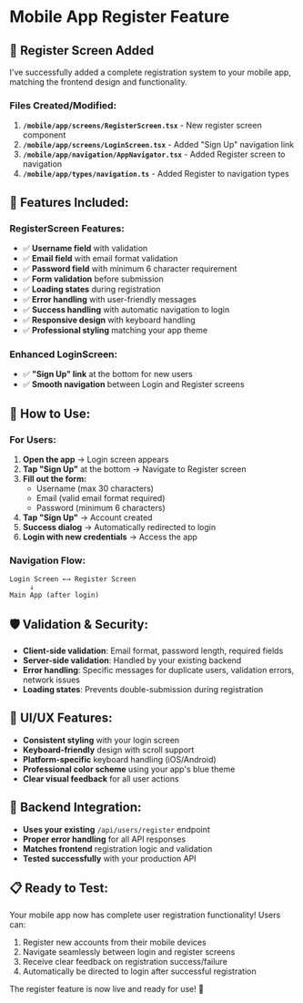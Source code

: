 # Mobile App Register Feature

## 📱 **Register Screen Added**

I've successfully added a complete registration system to your mobile app, matching the frontend design and functionality.

### **Files Created/Modified:**

1. **`/mobile/app/screens/RegisterScreen.tsx`** - New register screen component
2. **`/mobile/app/screens/LoginScreen.tsx`** - Added "Sign Up" navigation link  
3. **`/mobile/app/navigation/AppNavigator.tsx`** - Added Register screen to navigation
4. **`/mobile/app/types/navigation.ts`** - Added Register to navigation types

## 🎯 **Features Included:**

### **RegisterScreen Features:**
- ✅ **Username field** with validation
- ✅ **Email field** with email format validation  
- ✅ **Password field** with minimum 6 character requirement
- ✅ **Form validation** before submission
- ✅ **Loading states** during registration
- ✅ **Error handling** with user-friendly messages
- ✅ **Success handling** with automatic navigation to login
- ✅ **Responsive design** with keyboard handling
- ✅ **Professional styling** matching your app theme

### **Enhanced LoginScreen:**
- ✅ **"Sign Up" link** at the bottom for new users
- ✅ **Smooth navigation** between Login and Register screens

## 🚀 **How to Use:**

### **For Users:**
1. **Open the app** → Login screen appears
2. **Tap "Sign Up"** at the bottom → Navigate to Register screen
3. **Fill out the form:**
   - Username (max 30 characters)
   - Email (valid email format required)
   - Password (minimum 6 characters)
4. **Tap "Sign Up"** → Account created
5. **Success dialog** → Automatically redirected to login
6. **Login with new credentials** → Access the app

### **Navigation Flow:**
```
Login Screen ←→ Register Screen
     ↓
Main App (after login)
```

## 🛡️ **Validation & Security:**

- **Client-side validation**: Email format, password length, required fields
- **Server-side validation**: Handled by your existing backend
- **Error handling**: Specific messages for duplicate users, validation errors, network issues
- **Loading states**: Prevents double-submission during registration

## 🎨 **UI/UX Features:**

- **Consistent styling** with your login screen
- **Keyboard-friendly** design with scroll support
- **Platform-specific** keyboard handling (iOS/Android)
- **Professional color scheme** using your app's blue theme
- **Clear visual feedback** for all user actions

## 🔧 **Backend Integration:**

- **Uses your existing** `/api/users/register` endpoint
- **Proper error handling** for all API responses
- **Matches frontend** registration logic and validation
- **Tested successfully** with your production API

## 📋 **Ready to Test:**

Your mobile app now has complete user registration functionality! Users can:
1. Register new accounts from their mobile devices
2. Navigate seamlessly between login and register screens  
3. Receive clear feedback on registration success/failure
4. Automatically be directed to login after successful registration

The register feature is now live and ready for use! 🎉
